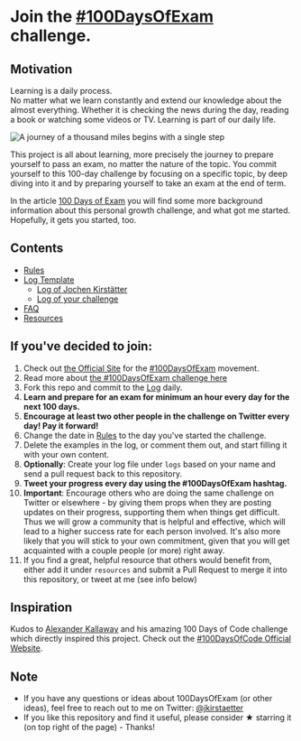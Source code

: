 # Join the [#100DaysOfExam](https://www.100daysofexam.com/) challenge.

## Motivation
Learning is a daily process.  
No matter what we learn constantly and extend our knowledge about the almost everything. Whether it is checking the news during the day, reading a book or watching some videos or TV. Learning is part of our daily life.

![A journey of a thousand miles begins with a single step](https://jochen.kirstaetter.name/content/images/2018/03/100DaysOfExam_A-journey-of-a-thousand-miles-begins-with-a-singl-step.jpg)

This project is all about learning, more precisely the journey to prepare yourself to pass an exam, no matter the nature of the topic. You commit yourself to this 100-day challenge by focusing on a specific topic, by deep diving into it and by preparing yourself to take an exam at the end of term.

In the article [100 Days of Exam](https://jochen.kirstaetter.name/100-days-of-exam/) you will find some more background information about this personal growth challenge, and what got me started. Hopefully, it gets you started, too.

## Contents
* [Rules](rules.md)
* [Log Template](log.md)
  * [Log of Jochen Kirstätter](logs/jochen-kirstaetter.md)
  * [Log of your challenge](#)
* [FAQ](faq.md)
* [Resources](resources.md)

## If you've decided to join:
1. Check out [the Official Site](https://www.100daysofexam.com/) for the [#100DaysOfExam](https://twitter.com/hashtag/100daysofexam) movement.
1. Read more about [the #100DaysOfExam challenge here](https://www.100daysofexam.com/)
1. Fork this repo and commit to the [Log](log.md) daily.
1. **Learn and prepare for an exam for minimum an hour every day for the next 100 days.**
1. **Encourage at least two other people in the challenge on Twitter every day! Pay it forward!**
1. Change the date in [Rules](rules.md) to the day you've started the challenge.
1. Delete the examples in the log, or comment them out, and start filling it with your own content.
1. **Optionally**: Create your log file under `logs` based on your name and send a pull request back to this repository.
1. **Tweet your progress every day using the #100DaysOfExam hashtag.**
1. **Important**: Encourage others who are doing the same challenge on Twitter or elsewhere - by giving them props when they are posting updates on their progress, supporting them when things get difficult. Thus we will grow a community that is helpful and effective, which will lead to a higher success rate for each person involved. It's also more likely that you will stick to your own commitment, given that you will get acquainted with a couple people (or more) right away.
1. If you find a great, helpful resource that others would benefit from, either add it under `resources` and submit a Pull Request to merge it into this repository, or tweet at me (see info below)

## Inspiration
Kudos to [Alexander Kallaway](https://twitter.com/ka11away) and his amazing 100 Days of Code challenge which directly inspired this project. Check out the [#100DaysOfCode Official Website](http://www.100daysofcode.com/).

## Note
* If you have any questions or ideas about 100DaysOfExam (or other ideas), feel free to reach out to me on Twitter: [@jkirstaetter](https://twitter.com/jkirstaetter)
* If you like this repository and find it useful, please consider &#9733; starring it (on top right of the page) - Thanks!
